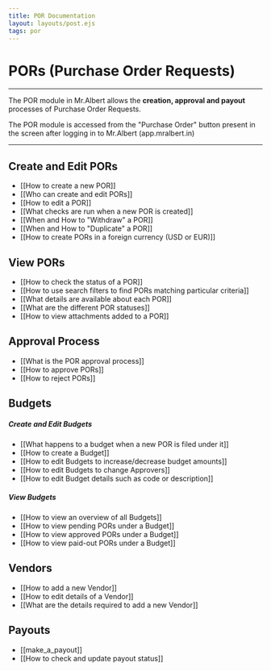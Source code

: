 ```yaml
---
title: POR Documentation
layout: layouts/post.ejs
tags: por
---
```



# PORs (Purchase Order Requests)
---
The POR module in Mr.Albert allows the **creation, approval and payout** processes of Purchase Order Requests.

The POR module is accessed from the "Purchase Order" button present in the screen after logging in to Mr.Albert (app.mralbert.in)

---

## Create and Edit PORs
- [[How to create a new POR]]
- [[Who can create and edit PORs]]
- [[How to edit a POR]]
- [[What checks are run when a new POR is created]]
- [[When and How to "Withdraw" a POR]]
- [[When and How to "Duplicate" a POR]]
- [[How to create PORs in a foreign currency (USD or EUR)]]

## View PORs
- [[How to check the status of a POR]]
- [[How to use search filters to find PORs matching particular criteria]]
- [[What details are available about each POR]]
- [[What are the different POR statuses]]
- [[How to view attachments added to a POR]]

## Approval Process
- [[What is the POR approval process]]
- [[How to approve PORs]]
- [[How to reject PORs]]

## Budgets
##### Create and Edit Budgets
- [[What happens to a budget when a new POR is filed under it]]
- [[How to create a Budget]]
- [[How to edit Budgets to increase/decrease budget amounts]]
- [[How to edit Budgets to change Approvers]]
- [[How to edit Budget details such as code or description]]

##### View Budgets
- [[How to view an overview of all Budgets]]
- [[How to view pending PORs under a Budget]]
- [[How to view approved PORs under a Budget]]
- [[How to view paid-out PORs under a Budget]]

## Vendors
- [[How to add a new Vendor]]
- [[How to edit details of a Vendor]]
- [[What are the details required to add a new Vendor]]

## Payouts
- [[make_a_payout]]
- [[How to check and update payout status]]